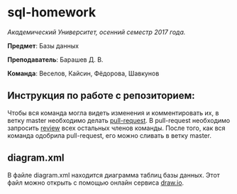 # sql-homework

*Академический Университет, осенний семестр 2017 года.*

**Предмет**: Базы данных

**Преподаватель**: Барашев Д. В.

**Команда**: Веселов, Кайсин, Фёдорова, Шавкунов

## Инструкция по работе с репозиторием:

Чтобы вся команда могла видеть изменения и комментировать их, в ветку master необходимо делать [pull-request](https://help.github.com/articles/about-pull-requests/). В pull-request необходимо запросить [review](https://help.github.com/articles/requesting-a-pull-request-review/) всех остальных членов команды. После того, как вся команда одобрила pull-request, его можно сливать в ветку master.

## diagram.xml

В файле diagram.xml находится диаграмма таблиц базы данных. Этот файл можно открыть с помощью онлайн сервиса [draw.io](https://www.draw.io/).
